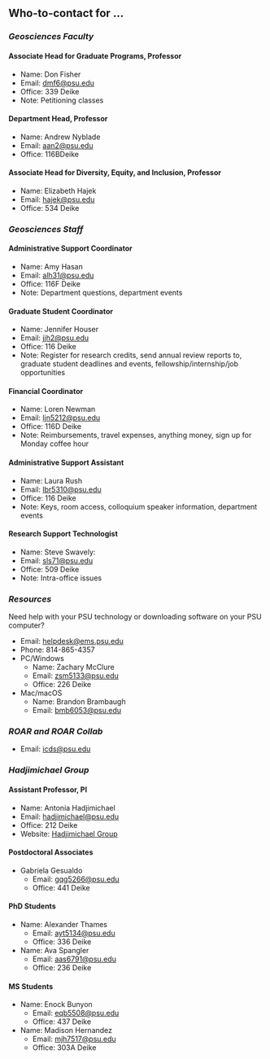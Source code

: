 ## Who-to-contact for …

### _Geosciences Faculty_
#### **Associate Head for Graduate Programs, Professor**
- Name: Don Fisher
- Email: dmf6@psu.edu
- Office: 339 Deike
- Note: Petitioning classes

#### **Department Head, Professor**
- Name: Andrew Nyblade
- Email: aan2@psu.edu
- Office: 116BDeike

#### **Associate Head for Diversity, Equity, and Inclusion, Professor**
- Name: Elizabeth Hajek
- Email: hajek@psu.edu
- Office: 534 Deike

### _Geosciences Staff_
#### **Administrative Support Coordinator**
- Name: Amy Hasan
- Email: alh31@psu.edu
- Office: 116F Deike
- Note: Department questions, department events

#### **Graduate Student Coordinator**
- Name: Jennifer Houser
- Email: jjh2@psu.edu
- Office: 116 Deike
- Note: Register for research credits, send annual review reports to, graduate student deadlines and events, fellowship/internship/job opportunities

#### **Financial Coordinator**
- Name: Loren Newman
- Email: ljn5212@psu.edu
- Office: 116D Deike
- Note: Reimbursements, travel expenses, anything money, sign up for Monday coffee hour

#### **Administrative Support Assistant**
- Name: Laura Rush
- Email: lbr5310@psu.edu
- Office: 116 Deike
- Note: Keys, room access, colloquium speaker information, department events

#### **Research Support Technologist**
- Name: Steve Swavely:
- Email: sls71@psu.edu
- Office: 509 Deike
- Note: Intra-office issues

### _Resources_
Need help with your PSU technology or downloading software on your PSU computer?
- Email: helpdesk@ems.psu.edu
- Phone: 814-865-4357
- PC/Windows
  - Name: Zachary McClure
  - Email: zsm5133@psu.edu
  - Office: 226 Deike
- Mac/macOS
  - Name: Brandon Brambaugh
  - Email: bmb6053@psu.edu

### _ROAR and ROAR Collab_
- Email: icds@psu.edu

### _Hadjimichael Group_
#### **Assistant Professor, PI**
- Name: Antonia Hadjimichael
- Email: hadjimichael@psu.edu
- Office: 212 Deike
- Website: [Hadjimichael Group](https://www.hadjimichaelgroup.info/)

#### **Postdoctoral Associates**
- Gabriela Gesualdo
  - Email: gqg5266@psu.edu
  - Office: 441 Deike

#### **PhD Students**
- Name: Alexander Thames
  - Email: ayt5134@psu.edu
  - Office: 336 Deike
- Name: Ava Spangler
  - Email: aas6791@psu.edu
  - Office: 236 Deike

#### **MS Students** 
- Name: Enock Bunyon
  - Email: eqb5508@psu.edu
  - Office: 437 Deike
- Name: Madison Hernandez
  - Email: mjh7517@psu.edu
  - Office: 303A Deike


